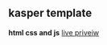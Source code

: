 ## kasper template 
__html css and js__
[live priveiw](https://eliasyasser.github.io/kasper-template/)
